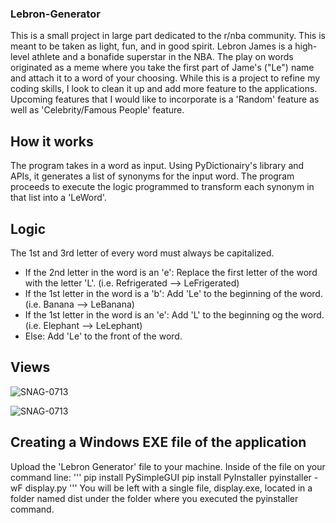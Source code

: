 ### Lebron-Generator

This is a small project in large part dedicated to the r/nba community. This is meant to be taken as light, fun, and in good spirit. Lebron James is a high-level athlete and a bonafide superstar in the NBA. The play on words originated as a meme where you take the first part of Jame's ("Le") name and attach it to a word of your choosing.   While this is a project to refine my coding skills, I look to clean it up and add more feature to the applications.  Upcoming features that I would like to incorporate is a 'Random' feature as well as 'Celebrity/Famous People' feature.

## How it works

The program takes in a word as input. Using PyDictionairy's library and APIs, it generates a list of synonyms for the input word. The program proceeds to execute the logic programmed to transform each synonym in that list into a 'LeWord'. 

## Logic

The 1st and 3rd letter of every word must always be capitalized.

* If the 2nd letter in the word is an 'e': Replace the first letter of the word with the letter 'L'. (i.e. Refrigerated --> LeFrigerated)
* If the 1st letter in the word is a 'b': Add 'Le' to the beginning of the word. (i.e. Banana --> LeBanana)
* If the 1st letter in the word is an 'e': Add 'L' to the beginning og the word. (i.e. Elephant --> LeLephant)
* Else: Add 'Le' to the front of the word.

## Views

![SNAG-0713](https://i.imgur.com/pBBLK3U.png)

![SNAG-0713](https://i.imgur.com/ZZnmlK2.png)

## Creating a Windows EXE file of the application

Upload the 'Lebron Generator' file to your machine. Inside of the file on your command line:
'''
pip install PySimpleGUI
pip install PyInstaller
pyinstaller -wF display.py
'''
You will be left with a single file, display.exe, located in a folder named dist under the folder where you executed the pyinstaller command.
